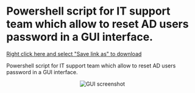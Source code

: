 # Powershell script for IT support team which allow to reset AD users password in a GUI interface.

<a href="https://raw.githubusercontent.com/juangranados/powershell-scripts/main/GUI%20Password%20Reset%20Tool%20for%20Active%20Directory/ResetPasswordGUI.ps1" download>Right click here and select "Save link as" to download</a>

Powershell script for IT support team which allow to reset AD users password in a GUI interface.
<p align="center">
  <img alt="GUI screenshot" src="https://raw.githubusercontent.com/juangranados/powershell-scripts/main/GUI%20Password%20Reset%20Tool%20for%20Active%20Directory/GUI.PNG" />
</p>
